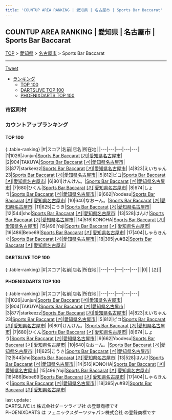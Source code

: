 ```yaml
---
title: 'COUNTUP AREA RANKING | 愛知県 | 名古屋市 | Sports Bar Baccarat'
---
```

## COUNTUP AREA RANKING | 愛知県 | 名古屋市 | Sports Bar Baccarat

[TOP](/darts/rank/) > [愛知県](/darts/rank/愛知県/) > [名古屋市](/darts/rank/愛知県/名古屋市/) > Sports Bar Baccarat

___

<a href="https://twitter.com/share?ref_src=twsrc%5Etfw" data-text="COUNTUP AREA RANKING | 愛知県名古屋市Sports Bar Baccarat" class="twitter-share-button" data-hashtags="DARTSLIVE,PHOENIXDARTS,darts,ダーツ" data-show-count="false">Tweet</a>

* [ランキング](#カウントアップランキング)
    * [TOP 100](#top-100)
    * [DARTSLIVE TOP 100](#dartslive-top-100)
    * [PHOENIXDARTS TOP 100](#phoenixdarts-top-100)

### 市区町村

<ul>

</ul>

### カウントアップランキング

#### TOP 100



{:.table-ranking}
|#|スコア|名前|店名|所在地|
|---|---|---|---|---|
|1|1026|<span class="rank-name-pd">Junjun</span>|<a href="/darts/rank/shops/72445.html">Sports Bar Baccarat</a> <a href="https://vs.phoenixdarts.com/jp/shop/shopDetailInfo/s_72445?s_seq=72445">[↗]</a>|<a href="/darts/rank/愛知県/名古屋市">愛知県名古屋市</a>|
|2|904|<span class="rank-name-pd">TAKUYA</span>|<a href="/darts/rank/shops/72445.html">Sports Bar Baccarat</a> <a href="https://vs.phoenixdarts.com/jp/shop/shopDetailInfo/s_72445?s_seq=72445">[↗]</a>|<a href="/darts/rank/愛知県/名古屋市">愛知県名古屋市</a>|
|3|877|<span class="rank-name-pd">starkeezz</span>|<a href="/darts/rank/shops/72445.html">Sports Bar Baccarat</a> <a href="https://vs.phoenixdarts.com/jp/shop/shopDetailInfo/s_72445?s_seq=72445">[↗]</a>|<a href="/darts/rank/愛知県/名古屋市">愛知県名古屋市</a>|
|4|823|<span class="rank-name-pd">えいちゃん23</span>|<a href="/darts/rank/shops/72445.html">Sports Bar Baccarat</a> <a href="https://vs.phoenixdarts.com/jp/shop/shopDetailInfo/s_72445?s_seq=72445">[↗]</a>|<a href="/darts/rank/愛知県/名古屋市">愛知県名古屋市</a>|
|5|812|<span class="rank-name-pd">ピコ</span>|<a href="/darts/rank/shops/72445.html">Sports Bar Baccarat</a> <a href="https://vs.phoenixdarts.com/jp/shop/shopDetailInfo/s_72445?s_seq=72445">[↗]</a>|<a href="/darts/rank/愛知県/名古屋市">愛知県名古屋市</a>|
|6|801|<span class="rank-name-pd">けんけん。</span>|<a href="/darts/rank/shops/72445.html">Sports Bar Baccarat</a> <a href="https://vs.phoenixdarts.com/jp/shop/shopDetailInfo/s_72445?s_seq=72445">[↗]</a>|<a href="/darts/rank/愛知県/名古屋市">愛知県名古屋市</a>|
|7|680|<span class="rank-name-pd">ひくん</span>|<a href="/darts/rank/shops/72445.html">Sports Bar Baccarat</a> <a href="https://vs.phoenixdarts.com/jp/shop/shopDetailInfo/s_72445?s_seq=72445">[↗]</a>|<a href="/darts/rank/愛知県/名古屋市">愛知県名古屋市</a>|
|8|674|<span class="rank-name-pd">しょう</span>|<a href="/darts/rank/shops/72445.html">Sports Bar Baccarat</a> <a href="https://vs.phoenixdarts.com/jp/shop/shopDetailInfo/s_72445?s_seq=72445">[↗]</a>|<a href="/darts/rank/愛知県/名古屋市">愛知県名古屋市</a>|
|9|662|<span class="rank-name-pd">Yoodesu</span>|<a href="/darts/rank/shops/72445.html">Sports Bar Baccarat</a> <a href="https://vs.phoenixdarts.com/jp/shop/shopDetailInfo/s_72445?s_seq=72445">[↗]</a>|<a href="/darts/rank/愛知県/名古屋市">愛知県名古屋市</a>|
|10|640|<span class="rank-name-pd">なおーん。</span>|<a href="/darts/rank/shops/72445.html">Sports Bar Baccarat</a> <a href="https://vs.phoenixdarts.com/jp/shop/shopDetailInfo/s_72445?s_seq=72445">[↗]</a>|<a href="/darts/rank/愛知県/名古屋市">愛知県名古屋市</a>|
|11|625|<span class="rank-name-pd">こうき</span>|<a href="/darts/rank/shops/72445.html">Sports Bar Baccarat</a> <a href="https://vs.phoenixdarts.com/jp/shop/shopDetailInfo/s_72445?s_seq=72445">[↗]</a>|<a href="/darts/rank/愛知県/名古屋市">愛知県名古屋市</a>|
|12|544|<span class="rank-name-pd">sho</span>|<a href="/darts/rank/shops/72445.html">Sports Bar Baccarat</a> <a href="https://vs.phoenixdarts.com/jp/shop/shopDetailInfo/s_72445?s_seq=72445">[↗]</a>|<a href="/darts/rank/愛知県/名古屋市">愛知県名古屋市</a>|
|13|528|<span class="rank-name-pd">はんけ</span>|<a href="/darts/rank/shops/72445.html">Sports Bar Baccarat</a> <a href="https://vs.phoenixdarts.com/jp/shop/shopDetailInfo/s_72445?s_seq=72445">[↗]</a>|<a href="/darts/rank/愛知県/名古屋市">愛知県名古屋市</a>|
|14|516|<span class="rank-name-pd">KONOHA</span>|<a href="/darts/rank/shops/72445.html">Sports Bar Baccarat</a> <a href="https://vs.phoenixdarts.com/jp/shop/shopDetailInfo/s_72445?s_seq=72445">[↗]</a>|<a href="/darts/rank/愛知県/名古屋市">愛知県名古屋市</a>|
|15|496|<span class="rank-name-pd">Yoji</span>|<a href="/darts/rank/shops/72445.html">Sports Bar Baccarat</a> <a href="https://vs.phoenixdarts.com/jp/shop/shopDetailInfo/s_72445?s_seq=72445">[↗]</a>|<a href="/darts/rank/愛知県/名古屋市">愛知県名古屋市</a>|
|16|486|<span class="rank-name-pd">Bebe69</span>|<a href="/darts/rank/shops/72445.html">Sports Bar Baccarat</a> <a href="https://vs.phoenixdarts.com/jp/shop/shopDetailInfo/s_72445?s_seq=72445">[↗]</a>|<a href="/darts/rank/愛知県/名古屋市">愛知県名古屋市</a>|
|17|404|<span class="rank-name-pd">しゃらきんぐ</span>|<a href="/darts/rank/shops/72445.html">Sports Bar Baccarat</a> <a href="https://vs.phoenixdarts.com/jp/shop/shopDetailInfo/s_72445?s_seq=72445">[↗]</a>|<a href="/darts/rank/愛知県/名古屋市">愛知県名古屋市</a>|
|18|395|<span class="rank-name-pd">yu#B2</span>|<a href="/darts/rank/shops/72445.html">Sports Bar Baccarat</a> <a href="https://vs.phoenixdarts.com/jp/shop/shopDetailInfo/s_72445?s_seq=72445">[↗]</a>|<a href="/darts/rank/愛知県/名古屋市">愛知県名古屋市</a>|


#### DARTSLIVE TOP 100



{:.table-ranking}
|#|スコア|名前|店名|所在地|
|---|---|---|---|---|
||0|<span class="rank-name-dl"> </span>|<a href="/darts/rank/shops/.html"></a> <a href="">[↗]</a>|<a href="/darts/rank//"></a>|


#### PHOENIXDARTS TOP 100



{:.table-ranking}
|#|スコア|名前|店名|所在地|
|---|---|---|---|---|
|1|1026|<span class="rank-name-pd">Junjun</span>|<a href="/darts/rank/shops/72445.html">Sports Bar Baccarat</a> <a href="https://vs.phoenixdarts.com/jp/shop/shopDetailInfo/s_72445?s_seq=72445">[↗]</a>|<a href="/darts/rank/愛知県/名古屋市">愛知県名古屋市</a>|
|2|904|<span class="rank-name-pd">TAKUYA</span>|<a href="/darts/rank/shops/72445.html">Sports Bar Baccarat</a> <a href="https://vs.phoenixdarts.com/jp/shop/shopDetailInfo/s_72445?s_seq=72445">[↗]</a>|<a href="/darts/rank/愛知県/名古屋市">愛知県名古屋市</a>|
|3|877|<span class="rank-name-pd">starkeezz</span>|<a href="/darts/rank/shops/72445.html">Sports Bar Baccarat</a> <a href="https://vs.phoenixdarts.com/jp/shop/shopDetailInfo/s_72445?s_seq=72445">[↗]</a>|<a href="/darts/rank/愛知県/名古屋市">愛知県名古屋市</a>|
|4|823|<span class="rank-name-pd">えいちゃん23</span>|<a href="/darts/rank/shops/72445.html">Sports Bar Baccarat</a> <a href="https://vs.phoenixdarts.com/jp/shop/shopDetailInfo/s_72445?s_seq=72445">[↗]</a>|<a href="/darts/rank/愛知県/名古屋市">愛知県名古屋市</a>|
|5|812|<span class="rank-name-pd">ピコ</span>|<a href="/darts/rank/shops/72445.html">Sports Bar Baccarat</a> <a href="https://vs.phoenixdarts.com/jp/shop/shopDetailInfo/s_72445?s_seq=72445">[↗]</a>|<a href="/darts/rank/愛知県/名古屋市">愛知県名古屋市</a>|
|6|801|<span class="rank-name-pd">けんけん。</span>|<a href="/darts/rank/shops/72445.html">Sports Bar Baccarat</a> <a href="https://vs.phoenixdarts.com/jp/shop/shopDetailInfo/s_72445?s_seq=72445">[↗]</a>|<a href="/darts/rank/愛知県/名古屋市">愛知県名古屋市</a>|
|7|680|<span class="rank-name-pd">ひくん</span>|<a href="/darts/rank/shops/72445.html">Sports Bar Baccarat</a> <a href="https://vs.phoenixdarts.com/jp/shop/shopDetailInfo/s_72445?s_seq=72445">[↗]</a>|<a href="/darts/rank/愛知県/名古屋市">愛知県名古屋市</a>|
|8|674|<span class="rank-name-pd">しょう</span>|<a href="/darts/rank/shops/72445.html">Sports Bar Baccarat</a> <a href="https://vs.phoenixdarts.com/jp/shop/shopDetailInfo/s_72445?s_seq=72445">[↗]</a>|<a href="/darts/rank/愛知県/名古屋市">愛知県名古屋市</a>|
|9|662|<span class="rank-name-pd">Yoodesu</span>|<a href="/darts/rank/shops/72445.html">Sports Bar Baccarat</a> <a href="https://vs.phoenixdarts.com/jp/shop/shopDetailInfo/s_72445?s_seq=72445">[↗]</a>|<a href="/darts/rank/愛知県/名古屋市">愛知県名古屋市</a>|
|10|640|<span class="rank-name-pd">なおーん。</span>|<a href="/darts/rank/shops/72445.html">Sports Bar Baccarat</a> <a href="https://vs.phoenixdarts.com/jp/shop/shopDetailInfo/s_72445?s_seq=72445">[↗]</a>|<a href="/darts/rank/愛知県/名古屋市">愛知県名古屋市</a>|
|11|625|<span class="rank-name-pd">こうき</span>|<a href="/darts/rank/shops/72445.html">Sports Bar Baccarat</a> <a href="https://vs.phoenixdarts.com/jp/shop/shopDetailInfo/s_72445?s_seq=72445">[↗]</a>|<a href="/darts/rank/愛知県/名古屋市">愛知県名古屋市</a>|
|12|544|<span class="rank-name-pd">sho</span>|<a href="/darts/rank/shops/72445.html">Sports Bar Baccarat</a> <a href="https://vs.phoenixdarts.com/jp/shop/shopDetailInfo/s_72445?s_seq=72445">[↗]</a>|<a href="/darts/rank/愛知県/名古屋市">愛知県名古屋市</a>|
|13|528|<span class="rank-name-pd">はんけ</span>|<a href="/darts/rank/shops/72445.html">Sports Bar Baccarat</a> <a href="https://vs.phoenixdarts.com/jp/shop/shopDetailInfo/s_72445?s_seq=72445">[↗]</a>|<a href="/darts/rank/愛知県/名古屋市">愛知県名古屋市</a>|
|14|516|<span class="rank-name-pd">KONOHA</span>|<a href="/darts/rank/shops/72445.html">Sports Bar Baccarat</a> <a href="https://vs.phoenixdarts.com/jp/shop/shopDetailInfo/s_72445?s_seq=72445">[↗]</a>|<a href="/darts/rank/愛知県/名古屋市">愛知県名古屋市</a>|
|15|496|<span class="rank-name-pd">Yoji</span>|<a href="/darts/rank/shops/72445.html">Sports Bar Baccarat</a> <a href="https://vs.phoenixdarts.com/jp/shop/shopDetailInfo/s_72445?s_seq=72445">[↗]</a>|<a href="/darts/rank/愛知県/名古屋市">愛知県名古屋市</a>|
|16|486|<span class="rank-name-pd">Bebe69</span>|<a href="/darts/rank/shops/72445.html">Sports Bar Baccarat</a> <a href="https://vs.phoenixdarts.com/jp/shop/shopDetailInfo/s_72445?s_seq=72445">[↗]</a>|<a href="/darts/rank/愛知県/名古屋市">愛知県名古屋市</a>|
|17|404|<span class="rank-name-pd">しゃらきんぐ</span>|<a href="/darts/rank/shops/72445.html">Sports Bar Baccarat</a> <a href="https://vs.phoenixdarts.com/jp/shop/shopDetailInfo/s_72445?s_seq=72445">[↗]</a>|<a href="/darts/rank/愛知県/名古屋市">愛知県名古屋市</a>|
|18|395|<span class="rank-name-pd">yu#B2</span>|<a href="/darts/rank/shops/72445.html">Sports Bar Baccarat</a> <a href="https://vs.phoenixdarts.com/jp/shop/shopDetailInfo/s_72445?s_seq=72445">[↗]</a>|<a href="/darts/rank/愛知県/名古屋市">愛知県名古屋市</a>|


<div class="footer border-top border-gray-light mt-5 pt-3 text-right text-gray">
    last update : <span style="font-weight: italic" id="foot_last_modified"></span><br />
    DARTSLIVE は 株式会社ダーツライブ社 の登録商標です<br />
    PHOENIXDARTS は フェニックスダーツジャパン株式会社 の登録商標です<br />
</div>

<script src="https://cdnjs.cloudflare.com/ajax/libs/jquery.tablesorter/2.31.3/js/jquery.tablesorter.min.js" integrity="sha512-qzgd5cYSZcosqpzpn7zF2ZId8f/8CHmFKZ8j7mU4OUXTNRd5g+ZHBPsgKEwoqxCtdQvExE5LprwwPAgoicguNg==" crossorigin="anonymous" referrerpolicy="no-referrer"></script>
<link rel="stylesheet" href="https://cdnjs.cloudflare.com/ajax/libs/jquery.tablesorter/2.31.3/css/theme.default.min.css" integrity="sha512-wghhOJkjQX0Lh3NSWvNKeZ0ZpNn+SPVXX1Qyc9OCaogADktxrBiBdKGDoqVUOyhStvMBmJQ8ZdMHiR3wuEq8+w==" crossorigin="anonymous" referrerpolicy="no-referrer" />
<script>
$(function() {
    $(".table-ranking").tablesorter({sortList:[[0, 0]]});
    $("#foot_last_modified").text(formatDate(new Date(document.lastModified), 'yyyy-MM-dd HH:mm:ss'));
});
</script>

<script async src="https://platform.twitter.com/widgets.js" charset="utf-8"></script>